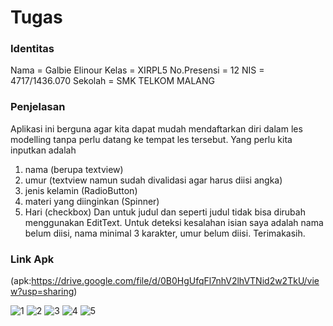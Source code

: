 # Tugas

### Identitas
Nama        = Galbie Elinour 
Kelas       = XIRPL5 
No.Presensi = 12 
NIS         = 4717/1436.070 
Sekolah     = SMK TELKOM MALANG

### Penjelasan
  Aplikasi ini berguna agar kita dapat mudah mendaftarkan diri dalam les modelling tanpa perlu datang ke tempat les tersebut. Yang perlu kita inputkan adalah 
  1. nama (berupa textview)
  2. umur (textview namun sudah divalidasi agar harus diisi angka)
  2. jenis kelamin (RadioButton)
  3. materi yang diinginkan (Spinner)
  4. Hari (checkbox)
Dan untuk judul dan seperti judul tidak bisa dirubah menggunakan EditText. Untuk deteksi kesalahan isian saya adalah nama belum diisi, nama minimal 3 karakter, umur belum diisi. Terimakasih.

### Link Apk
(apk:https://drive.google.com/file/d/0B0HgUfqFl7nhV2lhVTNid2w2TkU/view?usp=sharing)

![1](https://cloud.githubusercontent.com/assets/21336880/18416739/99b0ab4a-7846-11e6-914e-c2c643a176a4.jpg)
![2](https://cloud.githubusercontent.com/assets/21336880/18416744/c2899036-7846-11e6-8c83-dfc2d516e4d6.jpg)
![3](https://cloud.githubusercontent.com/assets/21336880/18416747/da201ac6-7846-11e6-923b-d10af81ce7c6.jpg)
![4](https://cloud.githubusercontent.com/assets/21336880/18416749/fb43c3e2-7846-11e6-90e0-7278c40342ac.jpg)
![5](https://cloud.githubusercontent.com/assets/21336880/18416758/213db2d8-7847-11e6-81ea-8738f1812349.jpg)
